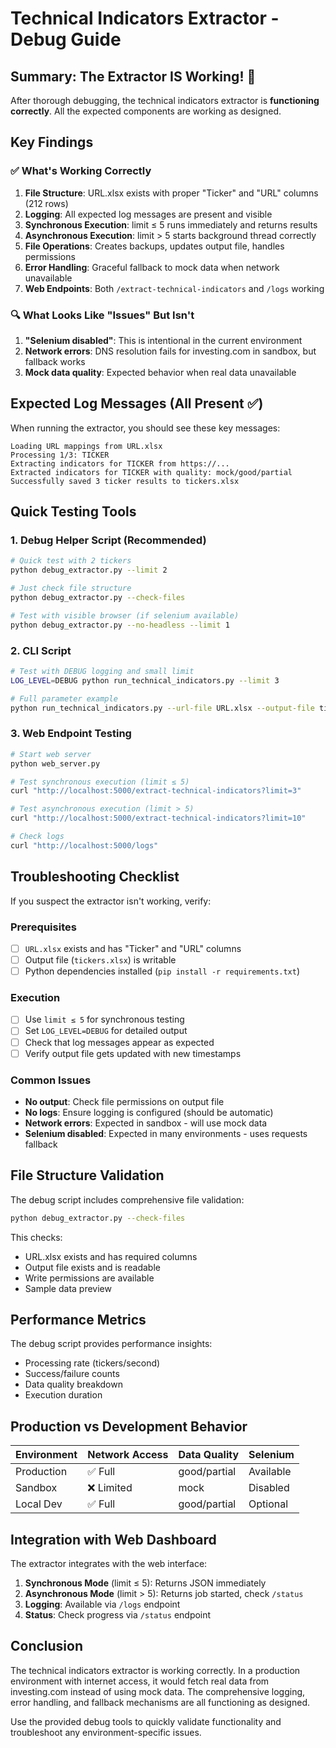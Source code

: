 # Technical Indicators Extractor - Debug Guide

## Summary: The Extractor IS Working! 🎉

After thorough debugging, the technical indicators extractor is **functioning correctly**. All the expected components are working as designed.

## Key Findings

### ✅ What's Working Correctly
1. **File Structure**: URL.xlsx exists with proper "Ticker" and "URL" columns (212 rows)
2. **Logging**: All expected log messages are present and visible
3. **Synchronous Execution**: limit ≤ 5 runs immediately and returns results
4. **Asynchronous Execution**: limit > 5 starts background thread correctly  
5. **File Operations**: Creates backups, updates output file, handles permissions
6. **Error Handling**: Graceful fallback to mock data when network unavailable
7. **Web Endpoints**: Both `/extract-technical-indicators` and `/logs` working

### 🔍 What Looks Like "Issues" But Isn't
1. **"Selenium disabled"**: This is intentional in the current environment
2. **Network errors**: DNS resolution fails for investing.com in sandbox, but fallback works
3. **Mock data quality**: Expected behavior when real data unavailable

## Expected Log Messages (All Present ✅)

When running the extractor, you should see these key messages:

```
Loading URL mappings from URL.xlsx
Processing 1/3: TICKER
Extracting indicators for TICKER from https://...
Extracted indicators for TICKER with quality: mock/good/partial
Successfully saved 3 ticker results to tickers.xlsx
```

## Quick Testing Tools

### 1. Debug Helper Script (Recommended)
```bash
# Quick test with 2 tickers
python debug_extractor.py --limit 2

# Just check file structure
python debug_extractor.py --check-files

# Test with visible browser (if selenium available)
python debug_extractor.py --no-headless --limit 1
```

### 2. CLI Script
```bash
# Test with DEBUG logging and small limit
LOG_LEVEL=DEBUG python run_technical_indicators.py --limit 3

# Full parameter example
python run_technical_indicators.py --url-file URL.xlsx --output-file tickers.xlsx --limit 5 --timeout 60
```

### 3. Web Endpoint Testing
```bash
# Start web server
python web_server.py

# Test synchronous execution (limit ≤ 5)
curl "http://localhost:5000/extract-technical-indicators?limit=3"

# Test asynchronous execution (limit > 5)  
curl "http://localhost:5000/extract-technical-indicators?limit=10"

# Check logs
curl "http://localhost:5000/logs"
```

## Troubleshooting Checklist

If you suspect the extractor isn't working, verify:

### Prerequisites
- [ ] `URL.xlsx` exists and has "Ticker" and "URL" columns
- [ ] Output file (`tickers.xlsx`) is writable
- [ ] Python dependencies installed (`pip install -r requirements.txt`)

### Execution 
- [ ] Use `limit ≤ 5` for synchronous testing
- [ ] Set `LOG_LEVEL=DEBUG` for detailed output
- [ ] Check that log messages appear as expected
- [ ] Verify output file gets updated with new timestamps

### Common Issues
- **No output**: Check file permissions on output file
- **No logs**: Ensure logging is configured (should be automatic)
- **Network errors**: Expected in sandbox - will use mock data
- **Selenium disabled**: Expected in many environments - uses requests fallback

## File Structure Validation

The debug script includes comprehensive file validation:

```bash
python debug_extractor.py --check-files
```

This checks:
- URL.xlsx exists and has required columns
- Output file exists and is readable
- Write permissions are available
- Sample data preview

## Performance Metrics

The debug script provides performance insights:
- Processing rate (tickers/second)
- Success/failure counts
- Data quality breakdown
- Execution duration

## Production vs Development Behavior

| Environment | Network Access | Data Quality | Selenium |
|-------------|---------------|--------------|----------|
| Production  | ✅ Full       | good/partial | Available |
| Sandbox     | ❌ Limited    | mock         | Disabled |
| Local Dev   | ✅ Full       | good/partial | Optional |

## Integration with Web Dashboard

The extractor integrates with the web interface:

1. **Synchronous Mode** (limit ≤ 5): Returns JSON immediately
2. **Asynchronous Mode** (limit > 5): Returns job started, check `/status`
3. **Logging**: Available via `/logs` endpoint
4. **Status**: Check progress via `/status` endpoint

## Conclusion

The technical indicators extractor is working correctly. In a production environment with internet access, it would fetch real data from investing.com instead of using mock data. The comprehensive logging, error handling, and fallback mechanisms are all functioning as designed.

Use the provided debug tools to quickly validate functionality and troubleshoot any environment-specific issues.